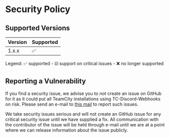 # Security Policy

## Supported Versions

| Version | Supported          |
| ------- | ------------------ |
| 1.x.x   | :white_check_mark: |

Legend: :white_check_mark: supported - :ballot_box_with_check: support on critical issues - :x: no longer supported

## Reporting a Vulnerability

If you find a security issue, we advise you to _not_ create an issue on GitHub for it as 
it could put all TeamCity installations using TC-Discord-Webhooks on risk. 
Please send an e-mail to [this mail][security-mail] to report such issues.

We take security issues serious and will not create an GitHub issue for any critical security issue 
until we have supplied a fix. All communication with the contributor of the issue will be held through e-mail
until we are at a point where we can release information about the issue publicly.

[security-mail]: mailto:P.Zarrad@outlook.de
